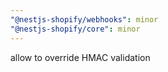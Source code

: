 ```yaml
---
"@nestjs-shopify/webhooks": minor
"@nestjs-shopify/core": minor
---
```


allow to override HMAC validation
